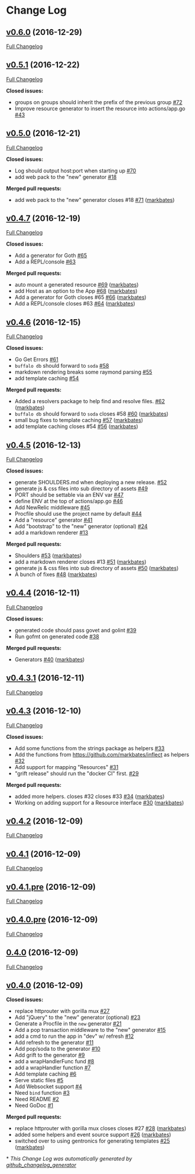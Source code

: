 # Change Log

## [v0.6.0](https://github.com/gobuffalo/buffalo/tree/v0.6.0) (2016-12-29)
[Full Changelog](https://github.com/gobuffalo/buffalo/compare/v0.5.1...v0.6.0)

## [v0.5.1](https://github.com/gobuffalo/buffalo/tree/v0.5.1) (2016-12-22)
[Full Changelog](https://github.com/gobuffalo/buffalo/compare/v0.5.0...v0.5.1)

**Closed issues:**

- groups on groups should inherit the prefix of the previous group [\#72](https://github.com/gobuffalo/buffalo/issues/72)
- Improve resource generator to insert the resource into actions/app.go [\#43](https://github.com/gobuffalo/buffalo/issues/43)

## [v0.5.0](https://github.com/gobuffalo/buffalo/tree/v0.5.0) (2016-12-21)
[Full Changelog](https://github.com/gobuffalo/buffalo/compare/v0.4.7...v0.5.0)

**Closed issues:**

- Log should output host:port when starting up [\#70](https://github.com/gobuffalo/buffalo/issues/70)
- add web pack to the "new" generator [\#18](https://github.com/gobuffalo/buffalo/issues/18)

**Merged pull requests:**

- add web pack to the "new" generator closes \#18 [\#71](https://github.com/gobuffalo/buffalo/pull/71) ([markbates](https://github.com/markbates))

## [v0.4.7](https://github.com/gobuffalo/buffalo/tree/v0.4.7) (2016-12-19)
[Full Changelog](https://github.com/gobuffalo/buffalo/compare/v0.4.6...v0.4.7)

**Closed issues:**

- Add a generator for Goth [\#65](https://github.com/gobuffalo/buffalo/issues/65)
- Add a REPL/console [\#63](https://github.com/gobuffalo/buffalo/issues/63)

**Merged pull requests:**

- auto mount a generated resource [\#69](https://github.com/gobuffalo/buffalo/pull/69) ([markbates](https://github.com/markbates))
- add Host as an option to the App [\#68](https://github.com/gobuffalo/buffalo/pull/68) ([markbates](https://github.com/markbates))
- Add a generator for Goth closes \#65 [\#66](https://github.com/gobuffalo/buffalo/pull/66) ([markbates](https://github.com/markbates))
- Add a REPL/console closes \#63 [\#64](https://github.com/gobuffalo/buffalo/pull/64) ([markbates](https://github.com/markbates))

## [v0.4.6](https://github.com/gobuffalo/buffalo/tree/v0.4.6) (2016-12-15)
[Full Changelog](https://github.com/gobuffalo/buffalo/compare/v0.4.5...v0.4.6)

**Closed issues:**

- Go Get Errors [\#61](https://github.com/gobuffalo/buffalo/issues/61)
- `buffalo db` should forward to `soda` [\#58](https://github.com/gobuffalo/buffalo/issues/58)
- markdown rendering breaks some raymond parsing [\#55](https://github.com/gobuffalo/buffalo/issues/55)
- add template caching [\#54](https://github.com/gobuffalo/buffalo/issues/54)

**Merged pull requests:**

- Added a resolvers package to help find and resolve files. [\#62](https://github.com/gobuffalo/buffalo/pull/62) ([markbates](https://github.com/markbates))
- `buffalo db` should forward to `soda` closes \#58 [\#60](https://github.com/gobuffalo/buffalo/pull/60) ([markbates](https://github.com/markbates))
- small bug fixes to template caching [\#57](https://github.com/gobuffalo/buffalo/pull/57) ([markbates](https://github.com/markbates))
- add template caching closes \#54 [\#56](https://github.com/gobuffalo/buffalo/pull/56) ([markbates](https://github.com/markbates))

## [v0.4.5](https://github.com/gobuffalo/buffalo/tree/v0.4.5) (2016-12-13)
[Full Changelog](https://github.com/gobuffalo/buffalo/compare/v0.4.4...v0.4.5)

**Closed issues:**

- generate SHOULDERS.md when deploying a new release. [\#52](https://github.com/gobuffalo/buffalo/issues/52)
- generate js & css files into sub directory of assets [\#49](https://github.com/gobuffalo/buffalo/issues/49)
- PORT should be settable via an ENV var [\#47](https://github.com/gobuffalo/buffalo/issues/47)
- define ENV at the top of actions/app.go [\#46](https://github.com/gobuffalo/buffalo/issues/46)
- Add NewRelic middleware [\#45](https://github.com/gobuffalo/buffalo/issues/45)
- Procfile should use the project name by default [\#44](https://github.com/gobuffalo/buffalo/issues/44)
- Add a "resource" generator [\#41](https://github.com/gobuffalo/buffalo/issues/41)
- Add "bootstrap" to the "new" generator \(optional\) [\#24](https://github.com/gobuffalo/buffalo/issues/24)
- add a markdown renderer [\#13](https://github.com/gobuffalo/buffalo/issues/13)

**Merged pull requests:**

- Shoulders [\#53](https://github.com/gobuffalo/buffalo/pull/53) ([markbates](https://github.com/markbates))
- add a markdown renderer closes \#13 [\#51](https://github.com/gobuffalo/buffalo/pull/51) ([markbates](https://github.com/markbates))
- generate js & css files into sub directory of assets  [\#50](https://github.com/gobuffalo/buffalo/pull/50) ([markbates](https://github.com/markbates))
- A bunch of fixes [\#48](https://github.com/gobuffalo/buffalo/pull/48) ([markbates](https://github.com/markbates))

## [v0.4.4](https://github.com/gobuffalo/buffalo/tree/v0.4.4) (2016-12-11)
[Full Changelog](https://github.com/gobuffalo/buffalo/compare/v0.4.3.1...v0.4.4)

**Closed issues:**

- generated code should pass govet and golint [\#39](https://github.com/gobuffalo/buffalo/issues/39)
- Run gofmt on generated code [\#38](https://github.com/gobuffalo/buffalo/issues/38)

**Merged pull requests:**

- Generators [\#40](https://github.com/gobuffalo/buffalo/pull/40) ([markbates](https://github.com/markbates))

## [v0.4.3.1](https://github.com/gobuffalo/buffalo/tree/v0.4.3.1) (2016-12-11)
[Full Changelog](https://github.com/gobuffalo/buffalo/compare/v0.4.3...v0.4.3.1)

## [v0.4.3](https://github.com/gobuffalo/buffalo/tree/v0.4.3) (2016-12-10)
[Full Changelog](https://github.com/gobuffalo/buffalo/compare/v0.4.2...v0.4.3)

**Closed issues:**

- Add some functions from the strings package as helpers [\#33](https://github.com/gobuffalo/buffalo/issues/33)
- Add the functions from https://github.com/markbates/inflect as helpers [\#32](https://github.com/gobuffalo/buffalo/issues/32)
- Add support for mapping "Resources" [\#31](https://github.com/gobuffalo/buffalo/issues/31)
- "grift release" should run the "docker CI" first. [\#29](https://github.com/gobuffalo/buffalo/issues/29)

**Merged pull requests:**

- added more helpers. closes \#32 closes \#33 [\#34](https://github.com/gobuffalo/buffalo/pull/34) ([markbates](https://github.com/markbates))
- Working on adding support for a Resource interface [\#30](https://github.com/gobuffalo/buffalo/pull/30) ([markbates](https://github.com/markbates))

## [v0.4.2](https://github.com/gobuffalo/buffalo/tree/v0.4.2) (2016-12-09)
[Full Changelog](https://github.com/gobuffalo/buffalo/compare/v0.4.1...v0.4.2)

## [v0.4.1](https://github.com/gobuffalo/buffalo/tree/v0.4.1) (2016-12-09)
[Full Changelog](https://github.com/gobuffalo/buffalo/compare/v0.4.1.pre...v0.4.1)

## [v0.4.1.pre](https://github.com/gobuffalo/buffalo/tree/v0.4.1.pre) (2016-12-09)
[Full Changelog](https://github.com/gobuffalo/buffalo/compare/v0.4.0.pre...v0.4.1.pre)

## [v0.4.0.pre](https://github.com/gobuffalo/buffalo/tree/v0.4.0.pre) (2016-12-09)
[Full Changelog](https://github.com/gobuffalo/buffalo/compare/0.4.0...v0.4.0.pre)

## [0.4.0](https://github.com/gobuffalo/buffalo/tree/0.4.0) (2016-12-09)
[Full Changelog](https://github.com/gobuffalo/buffalo/compare/v0.4.0...0.4.0)

## [v0.4.0](https://github.com/gobuffalo/buffalo/tree/v0.4.0) (2016-12-09)
**Closed issues:**

- replace httprouter with gorilla mux [\#27](https://github.com/gobuffalo/buffalo/issues/27)
- Add "jQuery" to the "new" generator \(optional\) [\#23](https://github.com/gobuffalo/buffalo/issues/23)
- Generate a Procfile in the `new` generator [\#21](https://github.com/gobuffalo/buffalo/issues/21)
- Add a pop transaction middleware to the "new" generator [\#15](https://github.com/gobuffalo/buffalo/issues/15)
- add a cmd to run the app in "dev" w/ refresh [\#12](https://github.com/gobuffalo/buffalo/issues/12)
- Add refresh to the generator [\#11](https://github.com/gobuffalo/buffalo/issues/11)
- Add pop/soda to the generator [\#10](https://github.com/gobuffalo/buffalo/issues/10)
- Add grift to the generator [\#9](https://github.com/gobuffalo/buffalo/issues/9)
- add a wrapHandlerFunc fund [\#8](https://github.com/gobuffalo/buffalo/issues/8)
- add a wrapHandler function [\#7](https://github.com/gobuffalo/buffalo/issues/7)
- Add template caching [\#6](https://github.com/gobuffalo/buffalo/issues/6)
- Serve static files [\#5](https://github.com/gobuffalo/buffalo/issues/5)
- Add Websocket support [\#4](https://github.com/gobuffalo/buffalo/issues/4)
- Need `bind` function [\#3](https://github.com/gobuffalo/buffalo/issues/3)
- Need README [\#2](https://github.com/gobuffalo/buffalo/issues/2)
- Need GoDoc [\#1](https://github.com/gobuffalo/buffalo/issues/1)

**Merged pull requests:**

- replace httprouter with gorilla mux closes closes \#27 [\#28](https://github.com/gobuffalo/buffalo/pull/28) ([markbates](https://github.com/markbates))
- added some helpers and event source support [\#26](https://github.com/gobuffalo/buffalo/pull/26) ([markbates](https://github.com/markbates))
- switched over to using gentronics for generating templates [\#25](https://github.com/gobuffalo/buffalo/pull/25) ([markbates](https://github.com/markbates))



\* *This Change Log was automatically generated by [github_changelog_generator](https://github.com/skywinder/Github-Changelog-Generator)*